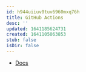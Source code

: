 ```yaml
---
id: h944uiiuv0tuv6960mxq76h
title: GitHub Actions
desc: ''
updated: 1641185624731
created: 1641105063853
stub: false
isDir: false
---
```



- [Docs](https://docs.github.com/en/actions/quickstart)
